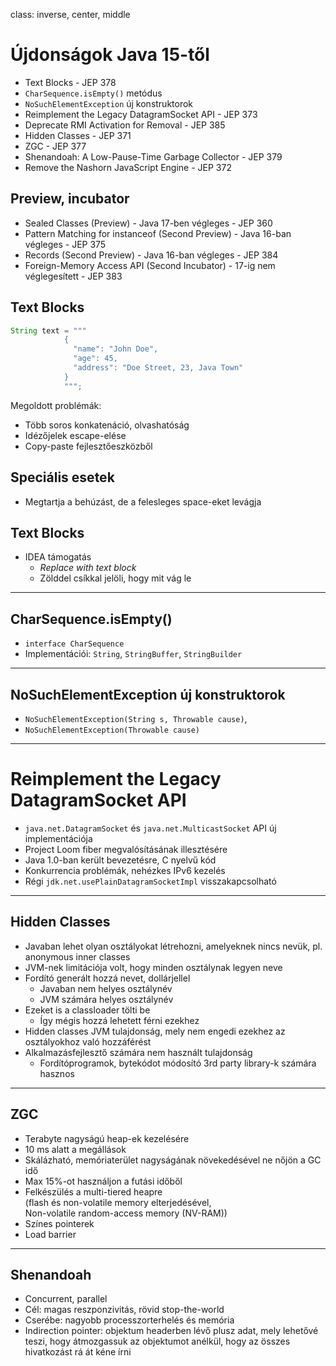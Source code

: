 class: inverse, center, middle

# Újdonságok Java 15-től

* Text Blocks - JEP 378
* `CharSequence.isEmpty()` metódus
* `NoSuchElementException` új konstruktorok
* Reimplement the Legacy DatagramSocket API - JEP 373
* Deprecate RMI Activation for Removal - JEP 385
* Hidden Classes - JEP 371
* ZGC - JEP 377
* Shenandoah: A Low-Pause-Time Garbage Collector - JEP 379
* Remove the Nashorn JavaScript Engine - JEP 372

## Preview, incubator

* Sealed Classes (Preview) - Java 17-ben végleges - JEP 360
* Pattern Matching for instanceof (Second Preview) - Java 16-ban végleges - JEP 375
* Records (Second Preview) - Java 16-ban végleges - JEP 384
* Foreign-Memory Access API (Second Incubator) - 17-ig nem véglegesített - JEP 383

## Text Blocks

```java
String text = """
            {
              "name": "John Doe",
              "age": 45,
              "address": "Doe Street, 23, Java Town"
            }
            """;
```

Megoldott problémák:

* Több soros konkatenáció, olvashatóság
* Idézőjelek escape-elése
* Copy-paste fejlesztőeszközből

## Speciális esetek

* Megtartja a behúzást, de a felesleges space-eket levágja

## Text Blocks

* IDEA támogatás
  * _Replace with text block_
  * Zölddel csíkkal jelöli, hogy mit vág le

---

## CharSequence.isEmpty()

* `interface CharSequence`
* Implementációi: `String`, `StringBuffer`, `StringBuilder`

---

## NoSuchElementException új konstruktorok

* `NoSuchElementException(String s, Throwable cause)`, 
* `NoSuchElementException(Throwable cause)`

---

# Reimplement the Legacy DatagramSocket API

* `java.net.DatagramSocket` és `java.net.MulticastSocket` API új implementációja
* Project Loom fiber megvalósításának illesztésére
* Java 1.0-ban került bevezetésre, C nyelvű kód
* Konkurrencia problémák, nehézkes IPv6 kezelés
* Régi `jdk.net.usePlainDatagramSocketImpl` visszakapcsolható

---

## Hidden Classes

* Javaban lehet olyan osztályokat létrehozni, amelyeknek nincs nevük, pl. anonymous inner classes
* JVM-nek limitációja volt, hogy minden osztálynak legyen neve
* Fordító generált hozzá nevet, dollárjellel
  * Javaban nem helyes osztálynév
  * JVM számára helyes osztálynév
* Ezeket is a classloader tölti be
  * Így mégis hozzá lehetett férni ezekhez
* Hidden classes JVM tulajdonság, mely nem engedi ezekhez az osztályokhoz való hozzáférést
* Alkalmazásfejlesztő számára nem használt tulajdonság
  * Fordítóprogramok, bytekódot módosító 3rd party library-k számára hasznos

---

## ZGC

* Terabyte nagyságú heap-ek kezelésére
* 10 ms alatt a megállások
* Skálázható, memóriaterület nagyságának növekedésével ne nőjön a GC idő
* Max 15%-ot használjon a futási időből
* Felkészülés a multi-tiered heapre <br /> (flash és non-volatile memory elterjedésével, <br /> Non-volatile random-access memory (NV-RAM))
* Színes pointerek
* Load barrier

---

## Shenandoah

* Concurrent, parallel
* Cél: magas reszponzivitás, rövid stop-the-world
* Cserébe: nagyobb processzorterhelés és memória
* Indirection pointer: objektum headerben lévő plusz adat, mely lehetővé
  teszi, hogy átmozgassuk az objektumot anélkül, hogy az összes 
  hivatkozást rá át kéne írni